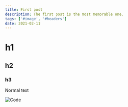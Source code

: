 ```yaml
---
title: First post
description: The first post is the most memorable one.
tags: ['#image', '#headers']
date: 2021-02-11
---
```


# h1

## h2

### h3

Normal text

![Code](/code.jpg)

